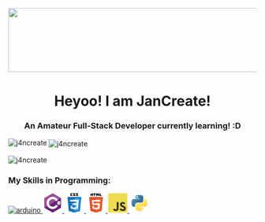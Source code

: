 <img width=1090px; height=130px; src="https://media.tenor.com/l74UYEZsjP8AAAAd/dancing-lizard.gif">
<h1 align="center">Heyoo! I am JanCreate!</h1>
<h3 align="center">An Amateur Full-Stack Developer currently learning! :D</h3>






<p><img align="left" src="https://github-readme-stats.vercel.app/api/top-langs?username=j4ncreate&show_icons=true&locale=en&layout=compact" alt="j4ncreate" /></p>

<p>&nbsp;<img align="center" src="https://github-readme-stats.vercel.app/api?username=j4ncreate&show_icons=true&locale=en" alt="j4ncreate" /></p>

<p><img align="center" src="https://github-readme-streak-stats.herokuapp.com/?user=j4ncreate&" alt="j4ncreate"/></p>
  <h3 align="left">My Skills in Programming:</h3>
<p align="left"> <a href="https://www.arduino.cc/" target="_blank" rel="noreferrer"> <img src="https://cdn.worldvectorlogo.com/logos/arduino-1.svg" alt="arduino" width="40" height="40"/> </a> <a href="https://www.w3schools.com/cs/" target="_blank" rel="noreferrer"> <img src="https://raw.githubusercontent.com/devicons/devicon/master/icons/csharp/csharp-original.svg" alt="csharp" width="40" height="40"/> </a> <a href="https://www.w3schools.com/css/" target="_blank" rel="noreferrer"> <img src="https://raw.githubusercontent.com/devicons/devicon/master/icons/css3/css3-original-wordmark.svg" alt="css3" width="40" height="40"/> </a> <a href="https://www.w3.org/html/" target="_blank" rel="noreferrer"> <img src="https://raw.githubusercontent.com/devicons/devicon/master/icons/html5/html5-original-wordmark.svg" alt="html5" width="40" height="40"/> </a> <a href="https://developer.mozilla.org/en-US/docs/Web/JavaScript" target="_blank" rel="noreferrer"> <img src="https://raw.githubusercontent.com/devicons/devicon/master/icons/javascript/javascript-original.svg" alt="javascript" width="40" height="40"/> </a> <a href="https://www.python.org" target="_blank" rel="noreferrer"> <img src="https://raw.githubusercontent.com/devicons/devicon/master/icons/python/python-original.svg" alt="python" width="40" height="40"/> </a> </p>

